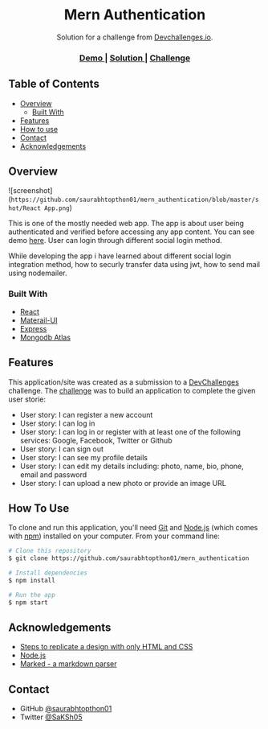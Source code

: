 <!-- Please update value in the {}  -->

<h1 align="center">Mern Authentication</h1>

<div align="center">
   Solution for a challenge from  <a href="http://devchallenges.io" target="_blank">Devchallenges.io</a>.
</div>

<div align="center">
  <h3>
    <a href="https://mern-authentication.netlify.app/">
      Demo
    </a>
    <span> | </span>
    <a href="iki">
      Solution
    </a>
    <span> | </span>
    <a href="https://devchallenges.io/challenges/N1fvBjQfhlkctmwj1tnw">
      Challenge
    </a>
  </h3>
</div>

<!-- TABLE OF CONTENTS -->

## Table of Contents

- [Overview](#overview)
  - [Built With](#built-with)
- [Features](#features)
- [How to use](#how-to-use)
- [Contact](#contact)
- [Acknowledgements](#acknowledgements)

<!-- OVERVIEW -->

## Overview

![screenshot](`https://github.com/saurabhtopthon01/mern_authentication/blob/master/shot/React App.png`)

This is one of the mostly needed web app. The app is about user being authenticated and verified before accessing any app content. You can see demo [here](https://mern-authentication.netlify.app/). User can login through different social login method.

While developing the app i have learned about different social login integration method, how to securly transfer data using jwt, how to send mail using nodemailer.

### Built With

<!-- This section should list any major frameworks that you built your project using. Here are a few examples.-->

- [React](https://reactjs.org/)
- [Materail-UI](https://mui.com/)
- [Express](https://expressjs.com/)
- [Mongodb Atlas](https://www.mongodb.com/)

## Features

<!-- List the features of your application or follow the template. Don't share the figma file here :) -->

This application/site was created as a submission to a [DevChallenges](https://devchallenges.io/challenges) challenge. The [challenge](https://devchallenges.io/challenges/N1fvBjQfhlkctmwj1tnw) was to build an application to complete the given user storie:

- User story: I can register a new account
- User story: I can log in
- User story: I can log in or register with at least one of the following services: Google, Facebook, Twitter or Github
- User story: I can sign out
- User story: I can see my profile details
- User story: I can edit my details including: photo, name, bio, phone, email and password
- User story: I can upload a new photo or provide an image URL

## How To Use

<!-- Example: -->

To clone and run this application, you'll need [Git](https://git-scm.com) and [Node.js](https://nodejs.org/en/download/) (which comes with [npm](http://npmjs.com)) installed on your computer. From your command line:

```bash
# Clone this repository
$ git clone https://github.com/saurabhtopthon01/mern_authentication

# Install dependencies
$ npm install

# Run the app
$ npm start
```

## Acknowledgements

<!-- This section should list any articles or add-ons/plugins that helps you to complete the project. This is optional but it will help you in the future. For example -->

- [Steps to replicate a design with only HTML and CSS](https://devchallenges-blogs.web.app/how-to-replicate-design/)
- [Node.js](https://nodejs.org/)
- [Marked - a markdown parser](https://github.com/chjj/marked)

## Contact

- GitHub [@saurabhtopthon01](https://github.com/saurabhtopthon01)
- Twitter [@SaKSh05](https://twitter.com/SaKSh05)
